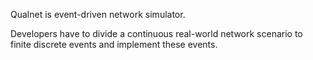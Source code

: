 Qualnet is event-driven network simulator.

Developers have to divide a continuous real-world network scenario to finite discrete events and implement these events.

